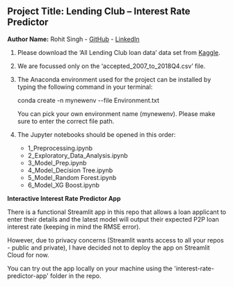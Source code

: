 ## Project Title: Lending Club – Interest Rate Predictor

**Author Name:** Rohit Singh - [GitHub](https://github.com/RohitSinghHQ) - [LinkedIn](https://www.linkedin.com/in/RohitSinghHQ)


1. Please download the ‘All Lending Club loan data’ data set from [Kaggle](https://www.kaggle.com/datasets/wordsforthewise/lending-club).

2. We are focussed only on the ‘accepted_2007_to_2018Q4.csv’ file.

3. The Anaconda environment used for the project can be installed by typing the following command in your terminal:

    conda create -n mynewenv --file Environment.txt
    
    You can pick your own environment name (mynewenv). Please make sure to enter the correct file path.

4. The Jupyter notebooks should be opened in this order:
    - 1_Preprocessing.ipynb
    - 2_Exploratory_Data_Analysis.ipynb
    - 3_Model_Prep.ipynb
    - 4_Model_Decision Tree.ipynb
    - 5_Model_Random Forest.ipynb
    - 6_Model_XG Boost.ipynb

**Interactive Interest Rate Predictor App**

There is a functional Streamlit app in this repo that allows a loan applicant to enter their details and the latest model will output their expected P2P loan interest rate (keeping in mind the RMSE error).

However, due to privacy concerns (Streamlit wants access to all your repos - public and private), I have decided not to deploy the app on Streamlit Cloud for now.

You can try out the app locally on your machine using the 'interest-rate-predictor-app' folder in the repo.

